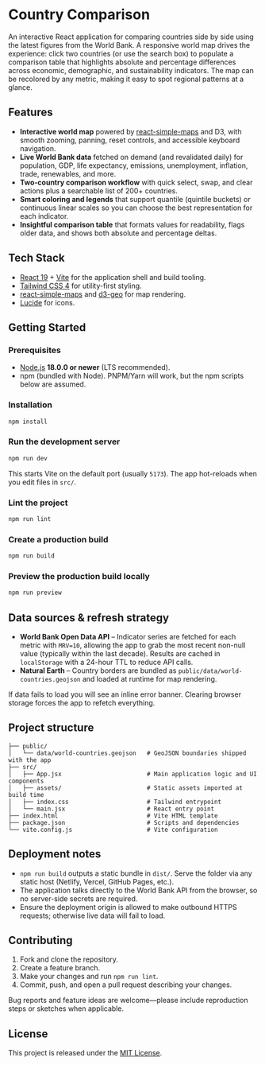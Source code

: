 # Country Comparison

An interactive React application for comparing countries side by side using the latest figures from the World Bank. A responsive world map drives the experience: click two countries (or use the search box) to populate a comparison table that highlights absolute and percentage differences across economic, demographic, and sustainability indicators. The map can be recolored by any metric, making it easy to spot regional patterns at a glance.

## Features

- **Interactive world map** powered by [react-simple-maps](https://www.react-simple-maps.io/) and D3, with smooth zooming, panning, reset controls, and accessible keyboard navigation.
- **Live World Bank data** fetched on demand (and revalidated daily) for population, GDP, life expectancy, emissions, unemployment, inflation, trade, renewables, and more.
- **Two-country comparison workflow** with quick select, swap, and clear actions plus a searchable list of 200+ countries.
- **Smart coloring and legends** that support quantile (quintile buckets) or continuous linear scales so you can choose the best representation for each indicator.
- **Insightful comparison table** that formats values for readability, flags older data, and shows both absolute and percentage deltas.

## Tech Stack

- [React 19](https://react.dev/) + [Vite](https://vitejs.dev/) for the application shell and build tooling.
- [Tailwind CSS 4](https://tailwindcss.com/) for utility-first styling.
- [react-simple-maps](https://www.react-simple-maps.io/) and [d3-geo](https://github.com/d3/d3-geo) for map rendering.
- [Lucide](https://lucide.dev/) for icons.

## Getting Started

### Prerequisites

- [Node.js](https://nodejs.org/) **18.0.0 or newer** (LTS recommended).
- npm (bundled with Node). PNPM/Yarn will work, but the npm scripts below are assumed.

### Installation

```bash
npm install
```

### Run the development server

```bash
npm run dev
```

This starts Vite on the default port (usually `5173`). The app hot-reloads when you edit files in `src/`.

### Lint the project

```bash
npm run lint
```

### Create a production build

```bash
npm run build
```

### Preview the production build locally

```bash
npm run preview
```

## Data sources & refresh strategy

- **World Bank Open Data API** – Indicator series are fetched for each metric with `MRV=10`, allowing the app to grab the most recent non-null value (typically within the last decade). Results are cached in `localStorage` with a 24-hour TTL to reduce API calls.
- **Natural Earth** – Country borders are bundled as `public/data/world-countries.geojson` and loaded at runtime for map rendering.

If data fails to load you will see an inline error banner. Clearing browser storage forces the app to refetch everything.

## Project structure

```
├── public/
│   └── data/world-countries.geojson   # GeoJSON boundaries shipped with the app
├── src/
│   ├── App.jsx                        # Main application logic and UI components
│   ├── assets/                        # Static assets imported at build time
│   ├── index.css                      # Tailwind entrypoint
│   └── main.jsx                       # React entry point
├── index.html                         # Vite HTML template
├── package.json                       # Scripts and dependencies
└── vite.config.js                     # Vite configuration
```

## Deployment notes

- `npm run build` outputs a static bundle in `dist/`. Serve the folder via any static host (Netlify, Vercel, GitHub Pages, etc.).
- The application talks directly to the World Bank API from the browser, so no server-side secrets are required.
- Ensure the deployment origin is allowed to make outbound HTTPS requests; otherwise live data will fail to load.

## Contributing

1. Fork and clone the repository.
2. Create a feature branch.
3. Make your changes and run `npm run lint`.
4. Commit, push, and open a pull request describing your changes.

Bug reports and feature ideas are welcome—please include reproduction steps or sketches when applicable.

## License

This project is released under the [MIT License](./LICENSE).
